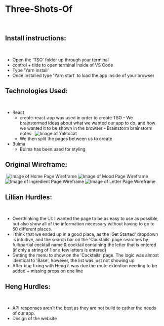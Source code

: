 # Three-Shots-Of

​

## Install instructions:

​

- Open the 'TSO' folder up through your terminal
  ​
- control + tilde to open terminal inside of VS Code
- Type 'Yarn install'
- Once installed type 'Yarn start' to load the app inside of your browser
  ​

## Technologies Used:

​

- React
  ​
  - create-react-app was used in order to create TSO - We brainstormed ideas about what we wanted our app to do, and how we wanted it to be shown in the browser - Brainstorm brainstorm notes:
    ​
    ![Image of Yaktocat](https://i.imgur.com/anN795a.png)
    ​
  - We then split the pages between us to create
    ​
- Bulma
  - Bulma has been used for styling
    ​

## Original Wireframe:

​
![Image of Home Page Wireframe](https://i.imgur.com/hidwVQ4.png)
![Image of Mood Page Wireframe](https://i.imgur.com/1nlF6IA.png)
![Image of Ingredient Page Wireframe](https://i.imgur.com/tpcxQOO.png)
![Image of Letter Page Wireframe](https://i.imgur.com/kPK6xmQ.png)
​

## Lillian Hurdles:

​

- Overthinking the UI: I wanted the page to be as easy to use as possible, but also show all of the information necessary without having to go to 50 different places.
- I think that we ended up in a good place, as the 'Get Started' dropdown is intuitive, and the search bar on the 'Cocktails' page searches by full/partial cocktail name & cocktail containing the letter that is entered (if only a string of 1 or a few letters is entered)
- Getting the menu to show on the 'Cocktails' page. The logic was almost identical to 'Base', however, the list was just not showing up
- After bug fixing with Heng it was due the route extention needing to be added + missing props on one line
  ​

## Heng Hurdles:

​

- API responses aren't the best as they are not build to cather the needs of our app.
- Design of the website

